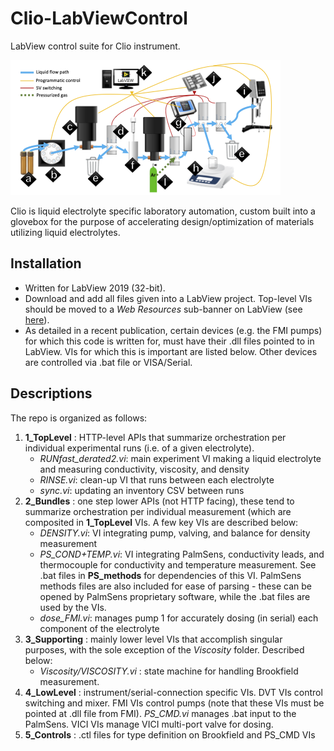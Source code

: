 # Clio-LabViewControl

LabView control suite for Clio instrument.

![](figures/clio_diagram_upgraded.png?raw=true)

Clio is liquid electrolyte specific laboratory automation, custom built into a glovebox for the purpose of accelerating design/optimization of materials utilizing liquid electrolytes.

## Installation
+ Written for LabView 2019 (32-bit).
+ Download and add all files given into a LabView project. Top-level VIs should be moved to a *Web Resources* sub-banner on LabView (see [here](https://www.ni.com/docs/en-US/bundle/labview/page/lvhowto/build_web_service.html)).
+ As detailed in a recent publication, certain devices (e.g. the FMI pumps) for which this code is written for, must have their .dll files pointed to in LabView. VIs for which this is important are listed below. Other devices are controlled via .bat file or VISA/Serial.

## Descriptions

The repo is organized as follows:
1. **1_TopLevel** : HTTP-level APIs that summarize orchestration per individual experimental runs (i.e. of a given electrolyte).
    + *RUNfast_derated2.vi*: main experiment VI making a liquid electrolyte and measuring conductivity, viscosity, and density
    + *RINSE.vi*: clean-up VI that runs between each electrolyte
    + *sync.vi*: updating an inventory CSV between runs
2. **2_Bundles** : one step lower APIs (not HTTP facing), these tend to summarize orchestration per individual measurement (which are composited in **1_TopLevel** VIs. A few key VIs are described below:
    + *DENSITY.vi*: VI integrating pump, valving, and balance for density measurement
    + *PS_COND+TEMP.vi*: VI integrating PalmSens, conductivity leads, and thermocouple for conductivity and temperature measurement. See .bat files in **PS_methods** for dependencies of this VI. PalmSens methods files are also included for ease of parsing - these can be opened by PalmSens proprietary software, while the .bat files are used by the VIs.
    + *dose_FMI.vi*: manages pump 1 for accurately dosing (in serial) each component of the electrolyte
3. **3_Supporting** : mainly lower level VIs that accomplish singular purposes, with the sole exception of the *Viscosity* folder. Described below:
    + *Viscosity/VISCOSITY.vi* : state machine for handling Brookfield measurement.
4. **4_LowLevel** : instrument/serial-connection specific VIs. DVT VIs control switching and mixer. FMI VIs control pumps (note that these VIs must be pointed at .dll file from FMI). *PS_CMD.vi* manages .bat input to the PalmSens. VICI VIs manage VICI multi-port valve for dosing.
5. **5_Controls** : .ctl files for type definition on Brookfield and PS_CMD VIs

